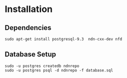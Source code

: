 # Installation

## Dependencies

    sudo apt-get install postgresql-9.3  ndn-cxx-dev nfd

## Database Setup

    sudo -u postgres createdb ndnrepo
    sudo -u postgres psql -d ndnrepo -f database.sql
